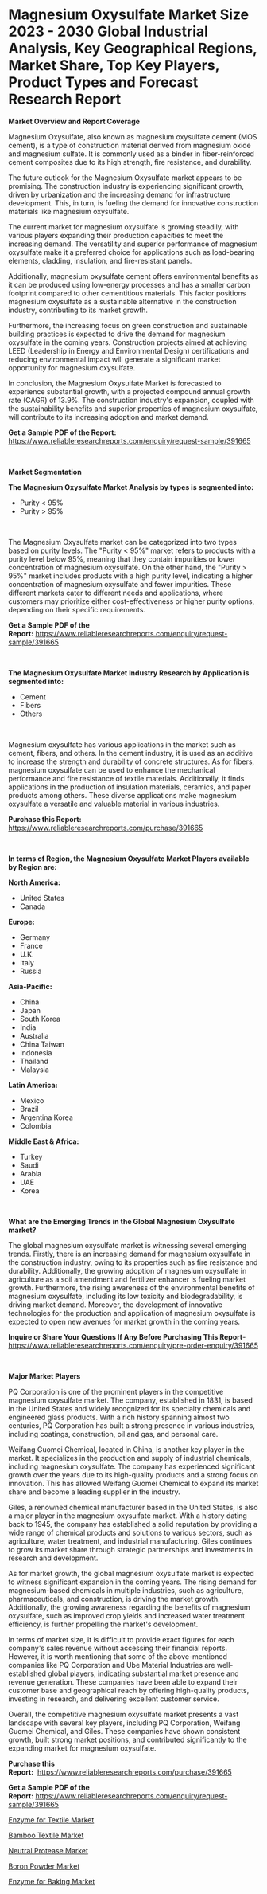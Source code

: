 <p><h1>Magnesium Oxysulfate Market Size 2023 - 2030 Global Industrial Analysis, Key Geographical Regions, Market Share, Top Key Players, Product Types and Forecast Research Report</h1></p><p><strong>Market Overview and Report Coverage</strong></p>
<p><p>Magnesium Oxysulfate, also known as magnesium oxysulfate cement (MOS cement), is a type of construction material derived from magnesium oxide and magnesium sulfate. It is commonly used as a binder in fiber-reinforced cement composites due to its high strength, fire resistance, and durability.</p><p>The future outlook for the Magnesium Oxysulfate market appears to be promising. The construction industry is experiencing significant growth, driven by urbanization and the increasing demand for infrastructure development. This, in turn, is fueling the demand for innovative construction materials like magnesium oxysulfate.</p><p>The current market for magnesium oxysulfate is growing steadily, with various players expanding their production capacities to meet the increasing demand. The versatility and superior performance of magnesium oxysulfate make it a preferred choice for applications such as load-bearing elements, cladding, insulation, and fire-resistant panels.</p><p>Additionally, magnesium oxysulfate cement offers environmental benefits as it can be produced using low-energy processes and has a smaller carbon footprint compared to other cementitious materials. This factor positions magnesium oxysulfate as a sustainable alternative in the construction industry, contributing to its market growth.</p><p>Furthermore, the increasing focus on green construction and sustainable building practices is expected to drive the demand for magnesium oxysulfate in the coming years. Construction projects aimed at achieving LEED (Leadership in Energy and Environmental Design) certifications and reducing environmental impact will generate a significant market opportunity for magnesium oxysulfate.</p><p>In conclusion, the Magnesium Oxysulfate Market is forecasted to experience substantial growth, with a projected compound annual growth rate (CAGR) of 13.9%. The construction industry's expansion, coupled with the sustainability benefits and superior properties of magnesium oxysulfate, will contribute to its increasing adoption and market demand.</p></p>
<p><strong>Get a Sample PDF of the Report:</strong> <a href="https://www.reliableresearchreports.com/enquiry/request-sample/391665">https://www.reliableresearchreports.com/enquiry/request-sample/391665</a></p>
<p>&nbsp;</p>
<p><strong>Market Segmentation</strong></p>
<p><strong>The Magnesium Oxysulfate Market Analysis by types is segmented into:</strong></p>
<p><ul><li>Purity < 95%</li><li>Purity > 95%</li></ul></p>
<p>&nbsp;</p>
<p><p>The Magnesium Oxysulfate market can be categorized into two types based on purity levels. The "Purity < 95%" market refers to products with a purity level below 95%, meaning that they contain impurities or lower concentration of magnesium oxysulfate. On the other hand, the "Purity > 95%" market includes products with a high purity level, indicating a higher concentration of magnesium oxysulfate and fewer impurities. These different markets cater to different needs and applications, where customers may prioritize either cost-effectiveness or higher purity options, depending on their specific requirements.</p></p>
<p><strong>Get a Sample PDF of the Report:</strong>&nbsp;<a href="https://www.reliableresearchreports.com/enquiry/request-sample/391665">https://www.reliableresearchreports.com/enquiry/request-sample/391665</a></p>
<p>&nbsp;</p>
<p><strong>The Magnesium Oxysulfate Market Industry Research by Application is segmented into:</strong></p>
<p><ul><li>Cement</li><li>Fibers</li><li>Others</li></ul></p>
<p>&nbsp;</p>
<p><p>Magnesium oxysulfate has various applications in the market such as cement, fibers, and others. In the cement industry, it is used as an additive to increase the strength and durability of concrete structures. As for fibers, magnesium oxysulfate can be used to enhance the mechanical performance and fire resistance of textile materials. Additionally, it finds applications in the production of insulation materials, ceramics, and paper products among others. These diverse applications make magnesium oxysulfate a versatile and valuable material in various industries.</p></p>
<p><strong>Purchase this Report:</strong>&nbsp; <a href="https://www.reliableresearchreports.com/purchase/391665">https://www.reliableresearchreports.com/purchase/391665</a></p>
<p>&nbsp;</p>
<p><strong>In terms of Region, the Magnesium Oxysulfate Market Players available by Region are:</strong></p>
<p>
    <p> <strong> North America: </strong>
        <ul>
            <li>United States</li>
            <li>Canada</li>
        </ul>
        </p> 
    <p> <strong> Europe: </strong>
        <ul>
            <li>Germany</li>
            <li>France</li>
            <li>U.K.</li>
            <li>Italy</li>
            <li>Russia</li>
        </ul>
        </p> 
    <p> <strong> Asia-Pacific: </strong>
        <ul>
            <li>China</li>
            <li>Japan</li>
            <li>South Korea</li>
            <li>India</li>
            <li>Australia</li>
            <li>China Taiwan</li>
            <li>Indonesia</li>
            <li>Thailand</li>
            <li>Malaysia</li>
        </ul>
        </p> 
    <p> <strong> Latin America: </strong>
        <ul>
            <li>Mexico</li>
            <li>Brazil</li>
            <li>Argentina Korea</li>
            <li>Colombia</li>
        </ul>
        </p> 
    <p> <strong> Middle East & Africa: </strong>
        <ul>
            <li>Turkey</li>
            <li>Saudi</li>
            <li>Arabia</li>
            <li>UAE</li>
            <li>Korea</li>
        </ul>
    </p>
    </p>
<p>&nbsp;</p>
<p><strong>What are the Emerging Trends in the Global Magnesium Oxysulfate market?</strong></p>
<p><p>The global magnesium oxysulfate market is witnessing several emerging trends. Firstly, there is an increasing demand for magnesium oxysulfate in the construction industry, owing to its properties such as fire resistance and durability. Additionally, the growing adoption of magnesium oxysulfate in agriculture as a soil amendment and fertilizer enhancer is fueling market growth. Furthermore, the rising awareness of the environmental benefits of magnesium oxysulfate, including its low toxicity and biodegradability, is driving market demand. Moreover, the development of innovative technologies for the production and application of magnesium oxysulfate is expected to open new avenues for market growth in the coming years.</p></p>
<p><strong>Inquire or Share Your Questions If Any Before Purchasing This Report</strong>- <a href="https://www.reliableresearchreports.com/enquiry/pre-order-enquiry/391665">https://www.reliableresearchreports.com/enquiry/pre-order-enquiry/391665</a></p>
<p>&nbsp;</p>
<p><strong>Major Market Players</strong></p>
<p><p>PQ Corporation is one of the prominent players in the competitive magnesium oxysulfate market. The company, established in 1831, is based in the United States and widely recognized for its specialty chemicals and engineered glass products. With a rich history spanning almost two centuries, PQ Corporation has built a strong presence in various industries, including coatings, construction, oil and gas, and personal care.</p><p>Weifang Guomei Chemical, located in China, is another key player in the market. It specializes in the production and supply of industrial chemicals, including magnesium oxysulfate. The company has experienced significant growth over the years due to its high-quality products and a strong focus on innovation. This has allowed Weifang Guomei Chemical to expand its market share and become a leading supplier in the industry.</p><p>Giles, a renowned chemical manufacturer based in the United States, is also a major player in the magnesium oxysulfate market. With a history dating back to 1945, the company has established a solid reputation by providing a wide range of chemical products and solutions to various sectors, such as agriculture, water treatment, and industrial manufacturing. Giles continues to grow its market share through strategic partnerships and investments in research and development.</p><p>As for market growth, the global magnesium oxysulfate market is expected to witness significant expansion in the coming years. The rising demand for magnesium-based chemicals in multiple industries, such as agriculture, pharmaceuticals, and construction, is driving the market growth. Additionally, the growing awareness regarding the benefits of magnesium oxysulfate, such as improved crop yields and increased water treatment efficiency, is further propelling the market's development.</p><p>In terms of market size, it is difficult to provide exact figures for each company's sales revenue without accessing their financial reports. However, it is worth mentioning that some of the above-mentioned companies like PQ Corporation and Ube Material Industries are well-established global players, indicating substantial market presence and revenue generation. These companies have been able to expand their customer base and geographical reach by offering high-quality products, investing in research, and delivering excellent customer service.</p><p>Overall, the competitive magnesium oxysulfate market presents a vast landscape with several key players, including PQ Corporation, Weifang Guomei Chemical, and Giles. These companies have shown consistent growth, built strong market positions, and contributed significantly to the expanding market for magnesium oxysulfate.</p></p>
<p><strong>Purchase this Report:</strong>&nbsp;&nbsp;<a href="https://www.reliableresearchreports.com/purchase/391665">https://www.reliableresearchreports.com/purchase/391665</a></p>
<p></p>
<p><strong>Get a Sample PDF of the Report:</strong>&nbsp;<a href="https://www.reliableresearchreports.com/enquiry/request-sample/391665">https://www.reliableresearchreports.com/enquiry/request-sample/391665</a></p>
<p><p><a href="https://medium.com/@hugthess010/enzyme-for-textile-market-research-report-its-history-and-forecast-2023-to-2030-2d8f04130390">Enzyme for Textile Market</a></p><p><a href="https://medium.com/@moribenton733320/bamboo-textile-market-size-reveals-the-best-marketing-channels-in-global-industry-7ce2e362adcc">Bamboo Textile Market</a></p><p><a href="https://medium.com/@jerez43343/neutral-protease-market-report-reveals-the-latest-trends-and-growth-opportunities-of-this-market-d5e4a6778d07">Neutral Protease Market</a></p><p><a href="https://medium.com/@marvinhug741/boron-powder-market-size-market-outlook-and-market-forecast-2023-to-2030-c50dfb2a6df2">Boron Powder Market</a></p><p><a href="https://medium.com/@thesjenney10210/enzyme-for-baking-market-analysis-its-cagr-market-segmentation-and-global-industry-overview-7bb232a5e3bf">Enzyme for Baking Market</a></p></p>